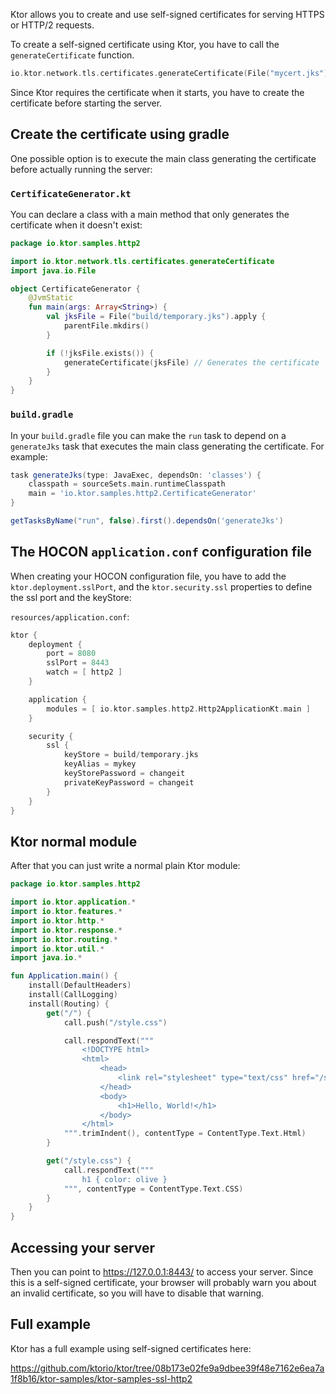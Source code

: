 [//]: # (title: Self-Signed Certificate)

<include src="lib.md" include-id="outdated_warning"/>

Ktor allows you to create and use self-signed certificates for serving HTTPS or HTTP/2 requests.

To create a self-signed certificate using Ktor, you have to call the `generateCertificate` function.

```kotlin
io.ktor.network.tls.certificates.generateCertificate(File("mycert.jks"))
```

Since Ktor requires the certificate when it starts, you have to create the certificate before starting the server.

## Create the certificate using gradle

One possible option is to execute the main class generating the certificate before actually running the server:

### `CertificateGenerator.kt`

You can declare a class with a main method that only generates the certificate when it doesn't exist:

```kotlin
package io.ktor.samples.http2

import io.ktor.network.tls.certificates.generateCertificate
import java.io.File

object CertificateGenerator {
    @JvmStatic
    fun main(args: Array<String>) {
        val jksFile = File("build/temporary.jks").apply {
            parentFile.mkdirs()
        }

        if (!jksFile.exists()) {
            generateCertificate(jksFile) // Generates the certificate
        }
    }
}

```

### `build.gradle`

In your `build.gradle` file you can make the `run` task to depend on a `generateJks` task that executes the main
class generating the certificate. For example:

```groovy
task generateJks(type: JavaExec, dependsOn: 'classes') {
    classpath = sourceSets.main.runtimeClasspath
    main = 'io.ktor.samples.http2.CertificateGenerator'
}

getTasksByName("run", false).first().dependsOn('generateJks')
```

## The HOCON `application.conf` configuration file

When creating your HOCON configuration file, you have to add the `ktor.deployment.sslPort`, and the `ktor.security.ssl`
properties to define the ssl port and the keyStore:

`resources/application.conf`:
```groovy
ktor {
    deployment {
        port = 8080
        sslPort = 8443
        watch = [ http2 ]
    }

    application {
        modules = [ io.ktor.samples.http2.Http2ApplicationKt.main ]
    }

    security {
        ssl {
            keyStore = build/temporary.jks
            keyAlias = mykey
            keyStorePassword = changeit
            privateKeyPassword = changeit
        }
    }
}
```

## Ktor normal module

After that you can just write a normal plain Ktor module: 


```kotlin
package io.ktor.samples.http2

import io.ktor.application.*
import io.ktor.features.*
import io.ktor.http.*
import io.ktor.response.*
import io.ktor.routing.*
import io.ktor.util.*
import java.io.*

fun Application.main() {
    install(DefaultHeaders)
    install(CallLogging)
    install(Routing) {
        get("/") {
            call.push("/style.css")

            call.respondText("""
                <!DOCTYPE html>
                <html>
                    <head>
                        <link rel="stylesheet" type="text/css" href="/style.css">
                    </head>
                    <body>
                        <h1>Hello, World!</h1>
                    </body>
                </html>
            """.trimIndent(), contentType = ContentType.Text.Html)
        }

        get("/style.css") {
            call.respondText("""
                h1 { color: olive }
            """, contentType = ContentType.Text.CSS)
        }
    }
}
```

## Accessing your server

Then you can point to <https://127.0.0.1:8443/> to access your server.
Since this is a self-signed certificate, your browser will probably warn you about an invalid certificate, so
you will have to disable that warning.

## Full example

Ktor has a full example using self-signed certificates here:

<https://github.com/ktorio/ktor/tree/08b173e02fe9a9dbee39f48e7162e6ea7a1f8b16/ktor-samples/ktor-samples-ssl-http2>